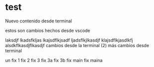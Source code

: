 # test


Nuevo contenido desde terminal

estos son cambios hechos desde vscode




laksdjf
lkadsfkljas
lkajsdflkjsadf
ljadsflkjlkasdjf
klajsdflkjasdlkfj
alsdkflkasdjflkasdjf
cambios desde la terminal (2)
más cambios desde terminal


un fix 1
fix 2
fix 3
fix 3a
fix 3b
fix main
fix maina